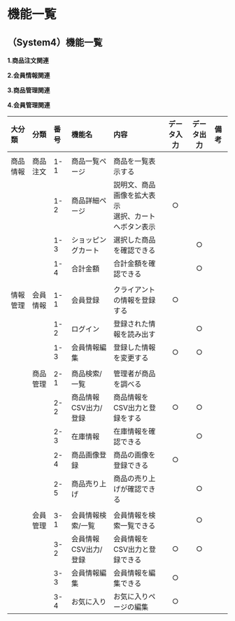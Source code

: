 # 機能一覧
## （System4）機能一覧

**1.商品注文関連**

**2.会員情報関連**

**3.商品管理関連**

**4.会員管理関連**

|大分類|分類|番号|機能名|内容|データ入力|データ出力|備考|
|:---|:---|:---|:---|:---|:---:|:----:|:---|
||||||||||
|商品情報|商品注文|1-1|商品一覧ページ|商品を一覧表示する||||
|||1-2|商品詳細ページ|説明文、商品画像を拡大表示<br>選択、カートへボタン表示|○|||
|||1-3|ショッピングカート|選択した商品を確認できる||○||
|||1-4|合計金額|合計金額を確認できる||○||
|||||||||
|情報管理|会員情報|1-1|会員登録|クライアントの情報を登録する|○|||
|||1-2|ログイン|登録された情報を読み出す||○||
|||1-3|会員情報編集|登録した情報を変更する|○|○||
|||||||||
||商品管理|2-1|商品検索/一覧|管理者が商品を調べる||||
|||2-2|商品情報CSV出力/登録|商品情報をCSV出力と登録をする|○|○||
|||2-3|在庫情報|在庫情報を確認できる||○||
|||2-4|商品画像登録|商品の画像を登録できる|○|||
|||2-5|商品売り上げ|商品の売り上げが確認できる||○||
|||||||||
||会員管理|3-1|会員情報検索/一覧|会員情報を検索一覧できる||○||
|||3-2|会員情報CSV出力/登録|会員情報をCSV出力と登録できる|○|○||
|||3-3|会員情報編集|会員情報を編集できる|○|||
|||3-4|お気に入り|お気に入りページの編集|○|||
